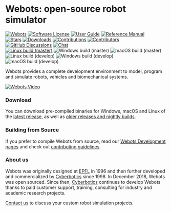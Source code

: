 # Webots: open-source robot simulator

[![Webots](https://img.shields.io/github/v/release/cyberbotics/webots)](https://github.com/cyberbotics/webots/releases)
[![Software License](https://img.shields.io/badge/license-Apache%202.0-blue)](LICENSE)
[![User Guide](https://img.shields.io/badge/doc-guide-blue)](https://cyberbotics.com/doc/reference/index)
[![Reference Manual](https://img.shields.io/badge/doc-reference-blue.svg)](https://cyberbotics.com/doc/reference/index)<br>
[![Stars](https://img.shields.io/github/stars/cyberbotics/webots)](https://github.com/cyberbotics/webots/stargazers)
[![Downloads](https://img.shields.io/github/downloads/cyberbotics/webots/total.svg?color=blue)](https://www.somsubhra.com/github-release-stats/?username=cyberbotics&repository=webots)
[![Contributions](https://img.shields.io/github/commit-activity/m/cyberbotics/webots.svg)](https://github.com/cyberbotics/webots/graphs/commit-activity)
[![Contributors](https://img.shields.io/github/contributors/cyberbotics/webots?color=blue)](https://github.com/cyberbotics/webots/graphs/contributors)
[![GitHub Discussions](https://img.shields.io/github/discussions/cyberbotics/webots)](https://github.com/cyberbotics/webots/discussions)
[![Chat](https://img.shields.io/discord/565154702715518986?color=blue)](https://discordapp.com/invite/nTWbN9m)<br>
[![Linux build (master)](https://github.com/cyberbotics/webots/actions/workflows/test_suite_linux.yml/badge.svg?event=schedule&label=Linux)](https://github.com/cyberbotics/webots/actions/workflows/test_suite_linux.yml?query=event%3Aschedule)
![Windows build (master)](https://github.com/cyberbotics/webots/actions/workflows/test_suite_windows.yml/badge.svg?event=schedule&label=Windows)
![macOS build (master)](https://github.com/cyberbotics/webots/actions/workflows/test_suite_mac.yml/badge.svg?event=schedule&label=macOS)<br>
![Linux build (develop)](https://github.com/cyberbotics/webots/actions/workflows/test_suite_linux_develop.yml/badge.svg?event=schedule)
![Windows build (develop)](https://github.com/cyberbotics/webots/actions/workflows/test_suite_windows.yml/badge.svg?event=schedule)
![macOS build (develop)](https://github.com/cyberbotics/webots/actions/workflows/test_suite_mac.yml/badge.svg?event=schedule)

Webots provides a complete development environment to model, program and simulate robots, vehicles and biomechanical systems.

[![Webots Video](https://img.youtube.com/vi/O7U3sX_ubGc/0.jpg)](https://www.youtube.com/watch?v=O7U3sX_ubGc)

### Download

You can download pre-compiled binaries for Windows, macOS and Linux of the [latest release](https://github.com/cyberbotics/webots/releases/latest), as well as [older releases and nightly builds](https://github.com/cyberbotics/webots/releases).

### Building from Source

If you prefer to compile Webots from source, read our [Webots Development pages](https://github.com/cyberbotics/webots/wiki#installation-of-the-webots-development-environment) and check out [contributing guidelines](CONTRIBUTING.md).

### About us

Webots was originally designed at [EPFL](https://epfl.ch) in 1996 and then further developed and commercialized by [Cyberbotics](https://cyberbotics.com) since 1998. In December 2018, Webots was open sourced. Since then, [Cyberbotics](https://cyberbotics.com) continues to develop Webots thanks to paid customer support, training, consulting for industry and academic research projects.

[Contact us](mailto:info@cyberbotics.com) to discuss your custom robot simulation projects.
